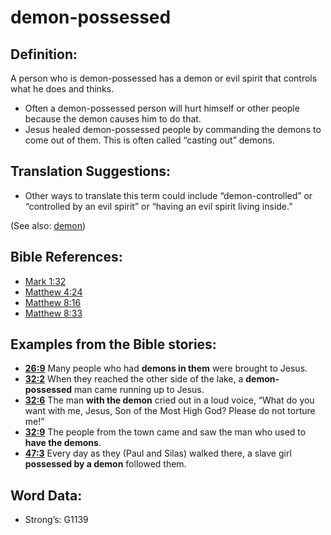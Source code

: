 # demon-possessed

## Definition:

A person who is demon-possessed has a demon or evil spirit that controls what he does and thinks.

* Often a demon-possessed person will hurt himself or other people because the demon causes him to do that.
* Jesus healed demon-possessed people by commanding the demons to come out of them. This is often called “casting out” demons.

## Translation Suggestions:

* Other ways to translate this term could include “demon-controlled” or “controlled by an evil spirit” or “having an evil spirit living inside.”

(See also: [demon](../kt/demon.md))

## Bible References:

* [Mark 1:32](rc://en/tn/help/mrk/01/32)
* [Matthew 4:24](rc://en/tn/help/mat/04/24)
* [Matthew 8:16](rc://en/tn/help/mat/08/16)
* [Matthew 8:33](rc://en/tn/help/mat/08/33)

## Examples from the Bible stories:

* __[26:9](rc://en/tn/help/obs/26/09)__ Many people who had __demons in them__ were brought to Jesus.
* __[32:2](rc://en/tn/help/obs/32/02)__ When they reached the other side of the lake, a __demon-possessed__ man came running up to Jesus.
* __[32:6](rc://en/tn/help/obs/32/06)__ The man __with the demon__ cried out in a loud voice, “What do you want with me, Jesus, Son of the Most High God? Please do not torture me!”
* __[32:9](rc://en/tn/help/obs/32/09)__ The people from the town came and saw the man who used to __have the demons__.
* __[47:3](rc://en/tn/help/obs/47/03)__ Every day as they (Paul and Silas) walked there, a slave girl __possessed by a demon__ followed them.

## Word Data:

* Strong’s: G1139

